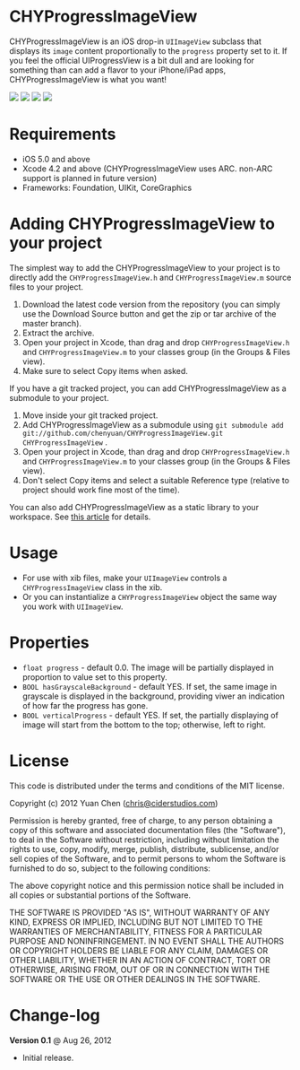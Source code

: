 CHYProgressImageView
====================

CHYProgressImageView is an iOS drop-in `UIImageView` subclass that displays its `image` content proportionally to the `progress` property set to it. If you feel the official UIProgressView is a bit dull and are looking for something than can add a flavor to your iPhone/iPad apps, CHYProgressImageView is what you want!

[![](https://dl.dropbox.com/u/12111329/github/CHYProgressImageView/1.jpg)](https://dl.dropbox.com/u/12111329/github/CHYProgressImageView/1.jpg)
[![](https://dl.dropbox.com/u/12111329/github/CHYProgressImageView/2.jpg)](https://dl.dropbox.com/u/12111329/github/CHYProgressImageView/2.jpg)
[![](https://dl.dropbox.com/u/12111329/github/CHYProgressImageView/3.jpg)](https://dl.dropbox.com/u/12111329/github/CHYProgressImageView/3.jpg)
[![](https://dl.dropbox.com/u/12111329/github/CHYProgressImageView/4.jpg)](https://dl.dropbox.com/u/12111329/github/CHYProgressImageView/4.jpg)

Requirements
============

* iOS 5.0 and above
* Xcode 4.2 and above (CHYProgressImageView uses ARC. non-ARC support is planned in future version)
* Frameworks: Foundation, UIKit, CoreGraphics

Adding CHYProgressImageView to your project
====================================

The simplest way to add the CHYProgressImageView to your project is to directly add the `CHYProgressImageView.h` and `CHYProgressImageView.m` source files to your project.

1. Download the latest code version from the repository (you can simply use the Download Source button and get the zip or tar archive of the master branch).
2. Extract the archive.
3. Open your project in Xcode, than drag and drop `CHYProgressImageView.h` and `CHYProgressImageView.m` to your classes group (in the Groups & Files view). 
4. Make sure to select Copy items when asked. 

If you have a git tracked project, you can add CHYProgressImageView as a submodule to your project. 

1. Move inside your git tracked project.
2. Add CHYProgressImageView as a submodule using `git submodule add git://github.com/chenyuan/CHYProgressImageView.git CHYProgressImageView` .
3. Open your project in Xcode, than drag and drop `CHYProgressImageView.h` and `CHYProgressImageView.m` to your classes group (in the Groups & Files view). 
4. Don't select Copy items and select a suitable Reference type (relative to project should work fine most of the time). 

You can also add CHYProgressImageView as a static library to your workspace. See [this article](http://blog.carbonfive.com/2011/04/04/using-open-source-static-libraries-in-xcode-4/#using_a_static_library) for details. 

Usage
=====

* For use with xib files, make your `UIImageView` controls a `CHYProgressImageView` class in the xib.
* Or you can instantialize a `CHYProgressImageView` object the same way you work with `UIImageView`.

Properties
==========
* `float progress` - default 0.0. The image will be partially displayed in proportion to value set to this property.
* `BOOL hasGrayscaleBackground` - default YES. If set, the same image in grayscale is displayed in the background, providing viwer an indication of how far the progress has gone.
* `BOOL verticalProgress` - default YES. If set, the partially displaying of image will start from the bottom to the top; otherwise, left to right.

License
=======

This code is distributed under the terms and conditions of the MIT license. 

Copyright (c) 2012 Yuan Chen (chris@ciderstudios.com)

Permission is hereby granted, free of charge, to any person obtaining a copy of this software and associated documentation files (the "Software"), to deal in the Software without restriction, including without limitation the rights to use, copy, modify, merge, publish, distribute, sublicense, and/or sell copies of the Software, and to permit persons to whom the Software is furnished to do so, subject to the following conditions:

The above copyright notice and this permission notice shall be included in all copies or substantial portions of the Software.

THE SOFTWARE IS PROVIDED "AS IS", WITHOUT WARRANTY OF ANY KIND, EXPRESS OR IMPLIED, INCLUDING BUT NOT LIMITED TO THE WARRANTIES OF MERCHANTABILITY, FITNESS FOR A PARTICULAR PURPOSE AND NONINFRINGEMENT. IN NO EVENT SHALL THE AUTHORS OR COPYRIGHT HOLDERS BE LIABLE FOR ANY CLAIM, DAMAGES OR OTHER LIABILITY, WHETHER IN AN ACTION OF CONTRACT, TORT OR OTHERWISE, ARISING FROM, OUT OF OR IN CONNECTION WITH THE SOFTWARE OR THE USE OR OTHER DEALINGS IN THE SOFTWARE.

Change-log
==========

**Version 0.1** @ Aug 26, 2012

- Initial release.